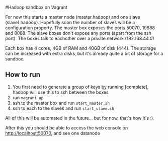#Hadoop sandbox on Vagrant

For now this starts a master node (master.hadoop) and one slave (slave1.hadoop). Hopefully soon the number of slaves will be a configuration property. The master box exposes the ports 50070, 19888 and 8088. The slave boxes don't expose any ports (apart from the ssh port). The boxes talk to eachother over a private network (192.168.44.0)

Each box has 4 cores, 4GB of RAM and 40GB of disk (444). The storage can be increased with extra disks, but it's already quite a bit of storage for a sandbox.

## How to run
1. You first need to generate a group of keys by running [complete], hadoop will use this to ssh between the boxes
2. run `vagrant up`
3. ssh to the master box and run `start_master.sh`
4. ssh to each to the slaves and run `start_slave.sh`

All of this will be automated in the future... but for now, that's how it's :).

After this you should be able to access the web console on [http://localhost:50070](http://localhost:50070), and see one datanode



